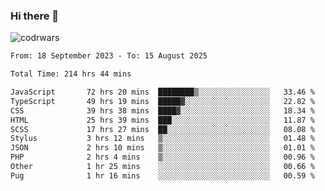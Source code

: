### Hi there 👋


![codrwars](https://www.codewars.com/users/rsschool_c9af20f58c35c696/badges/micro) 

<!--START_SECTION:waka-->

```txt
From: 18 September 2023 - To: 15 August 2025

Total Time: 214 hrs 44 mins

JavaScript       72 hrs 20 mins  ████████▒░░░░░░░░░░░░░░░░   33.46 %
TypeScript       49 hrs 19 mins  █████▓░░░░░░░░░░░░░░░░░░░   22.82 %
CSS              39 hrs 38 mins  ████▓░░░░░░░░░░░░░░░░░░░░   18.34 %
HTML             25 hrs 39 mins  ███░░░░░░░░░░░░░░░░░░░░░░   11.87 %
SCSS             17 hrs 27 mins  ██░░░░░░░░░░░░░░░░░░░░░░░   08.08 %
Stylus           3 hrs 12 mins   ▒░░░░░░░░░░░░░░░░░░░░░░░░   01.48 %
JSON             2 hrs 10 mins   ▒░░░░░░░░░░░░░░░░░░░░░░░░   01.01 %
PHP              2 hrs 4 mins    ▒░░░░░░░░░░░░░░░░░░░░░░░░   00.96 %
Other            1 hr 25 mins    ░░░░░░░░░░░░░░░░░░░░░░░░░   00.66 %
Pug              1 hr 16 mins    ░░░░░░░░░░░░░░░░░░░░░░░░░   00.59 %
```

<!--END_SECTION:waka-->
